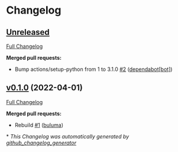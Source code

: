 # Changelog

## [Unreleased](https://github.com/buluma/ansible-role-telegraf/tree/HEAD)

[Full Changelog](https://github.com/buluma/ansible-role-telegraf/compare/v0.1.0...HEAD)

**Merged pull requests:**

- Bump actions/setup-python from 1 to 3.1.0 [\#2](https://github.com/buluma/ansible-role-telegraf/pull/2) ([dependabot[bot]](https://github.com/apps/dependabot))

## [v0.1.0](https://github.com/buluma/ansible-role-telegraf/tree/v0.1.0) (2022-04-01)

[Full Changelog](https://github.com/buluma/ansible-role-telegraf/compare/ab69e171f2f330aaf56053e4d96860abdf23d67f...v0.1.0)

**Merged pull requests:**

- Rebuild [\#1](https://github.com/buluma/ansible-role-telegraf/pull/1) ([buluma](https://github.com/buluma))



\* *This Changelog was automatically generated by [github_changelog_generator](https://github.com/github-changelog-generator/github-changelog-generator)*
